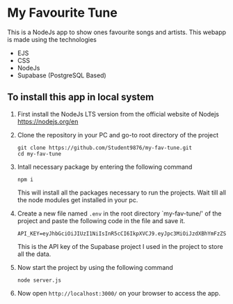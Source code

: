 # My Favourite Tune
This is a NodeJs app to show ones favourite songs and artists.
This webapp is made using the technologies 
- EJS
- CSS
- NodeJs
- Supabase (PostgreSQL Based)
## To install this app in local system
1. First install the NodeJs LTS version from the official website of Nodejs https://nodejs.org/en
1. Clone the repository in your PC and go-to root directory of the project
    ```
    git clone https://github.com/Student9876/my-fav-tune.git
    cd my-fav-tune
    
    ```
1. Intall necessary package by entering the following command
   ```
   npm i
   ```
   This will install all the packages necessary to run the projects. Wait till all the node modules get installed in your pc.
1. Create a new file named `.env` in the root directory `my-fav-tune/' of the project and paste the following code in the file and save it.
   ```
   API_KEY=eyJhbGciOiJIUzI1NiIsInR5cCI6IkpXVCJ9.eyJpc3MiOiJzdXBhYmFzZSIsInJlZiI6InVoemJvanNoZmJidWx5Y25scnljIiwicm9sZSI6ImFub24iLCJpYXQiOjE3MDQ3NzExODUsImV4cCI6MjAyMDM0NzE4NX0.sbHIG4dAH2694v7_a4ag4yHssk6JrNyM52xvUi0OKow
   ```
   This is the API key of the Supabase project I used in the project to store all the data.

1. Now start the project by using the following command
   ```
   node server.js
   ```
1. Now open `http://localhost:3000/` on your browser to access the app.
